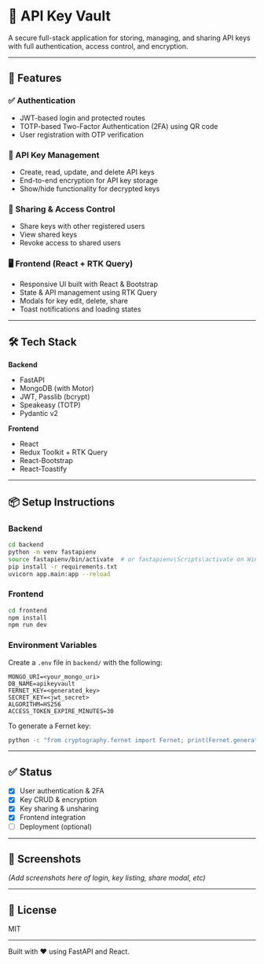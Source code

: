 # 🔐 API Key Vault

A secure full-stack application for storing, managing, and sharing API keys with full authentication, access control, and encryption.

---

## 🚀 Features

### ✅ Authentication
- JWT-based login and protected routes
- TOTP-based Two-Factor Authentication (2FA) using QR code
- User registration with OTP verification

### 🔐 API Key Management
- Create, read, update, and delete API keys
- End-to-end encryption for API key storage
- Show/hide functionality for decrypted keys

### 👥 Sharing & Access Control
- Share keys with other registered users
- View shared keys
- Revoke access to shared users

### 🖥️ Frontend (React + RTK Query)
- Responsive UI built with React & Bootstrap
- State & API management using RTK Query
- Modals for key edit, delete, share
- Toast notifications and loading states

---

## 🛠️ Tech Stack

**Backend**
- FastAPI
- MongoDB (with Motor)
- JWT, Passlib (bcrypt)
- Speakeasy (TOTP)
- Pydantic v2

**Frontend**
- React
- Redux Toolkit + RTK Query
- React-Bootstrap
- React-Toastify

---

## 📦 Setup Instructions

### Backend
```bash
cd backend
python -m venv fastapienv
source fastapienv/bin/activate  # or fastapienv\Scripts\activate on Windows
pip install -r requirements.txt
uvicorn app.main:app --reload
```

### Frontend
```bash
cd frontend
npm install
npm run dev
```

### Environment Variables
Create a `.env` file in `backend/` with the following:

```env
MONGO_URI=<your_mongo_uri>
DB_NAME=apikeyvault
FERNET_KEY=<generated_key>
SECRET_KEY=<jwt_secret>
ALGORITHM=HS256
ACCESS_TOKEN_EXPIRE_MINUTES=30
```

To generate a Fernet key:
```bash
python -c "from cryptography.fernet import Fernet; print(Fernet.generate_key().decode())"
```

---

## ✅ Status

- [x] User authentication & 2FA
- [x] Key CRUD & encryption
- [x] Key sharing & unsharing
- [x] Frontend integration
- [ ] Deployment (optional)

---

## 📸 Screenshots
_(Add screenshots here of login, key listing, share modal, etc)_

---

## 📄 License
MIT

---

Built with ❤️ using FastAPI and React.